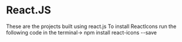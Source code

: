 # React.JS

These are the projects built using react.js
To install ReactIcons run the following code in the terminal-> npm install react-icons --save
